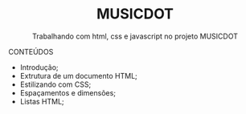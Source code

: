 <h1 align="center">MUSICDOT</H1>

<p align="center">Trabalhando com html, css e javascript no projeto MUSICDOT</p>

CONTEÚDOS

  * Introdução;
  * Extrutura de um documento HTML;
  * Estilizando com CSS;
  * Espaçamentos e dimensões;
  * Listas HTML;
